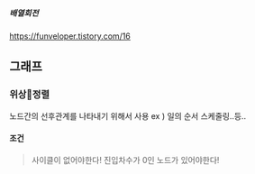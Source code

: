 ##### 배열회전
https://funveloper.tistory.com/16

## 그래프
### 위상정렬
노드간의 선후관계를 나타내기 위해서 사용
ex ) 일의 순서 스케줄링..등..

#### 조건
> 사이클이 없어야한다!
> 진입차수가 0인 노드가 있어야한다!